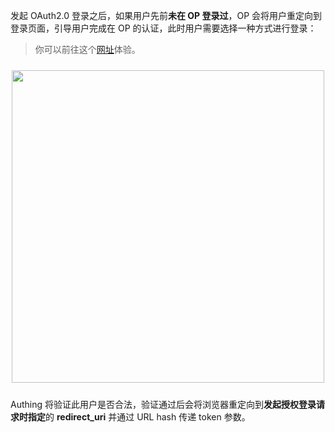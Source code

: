 <IntegrationDetailCard title="跳转到 Authing 进行认证">

发起 OAuth2.0 登录之后，如果用户先前**未在 OP 登录过**，OP 会将用户重定向到登录页面，引导用户完成在 OP 的认证，此时用户需要选择一种方式进行登录：

> 你可以前往这个[网址](https://sample-sso.authing.cn/oauth/auth?client_id=5d70d0e991fdd597019df70d&scope=user&redirect_uri=https://sample.authing.cn&state=456346&response_type=token)体验。

<img src="https://cdn.authing.cn/blog/20200927203336.png" width="500" style="margin: 24px auto; display: block;" />

Authing 将验证此用户是否合法，验证通过后会将浏览器重定向到**发起授权登录请求时指定**的 **redirect_uri** 并通过 URL hash 传递 token 参数。

</IntegrationDetailCard>